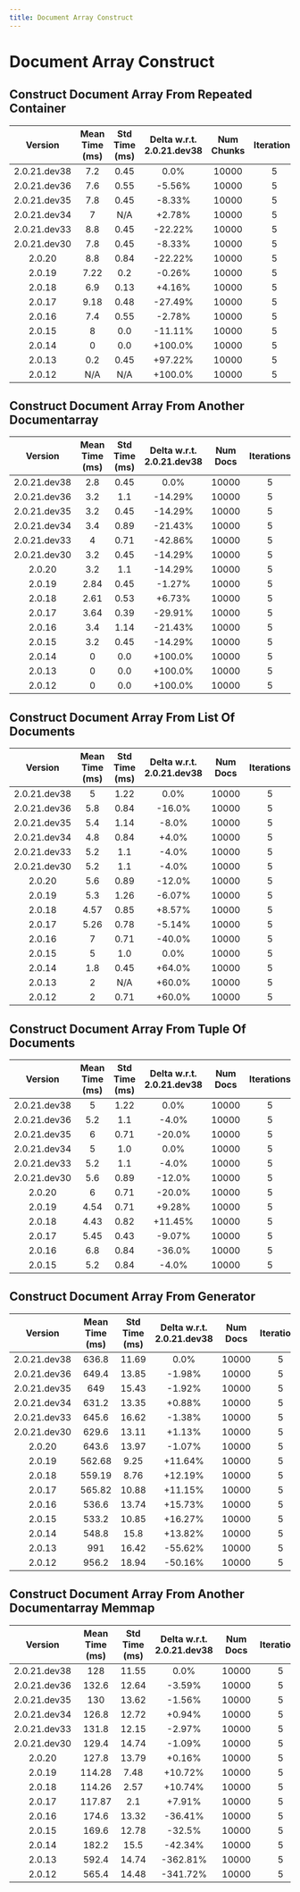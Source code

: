 ```yaml
---
title: Document Array Construct
---
```

# Document Array Construct

## Construct Document Array From Repeated Container

| Version | Mean Time (ms) | Std Time (ms) | Delta w.r.t. 2.0.21.dev38 | Num Chunks | Iterations |
| :---: | :---: | :---: | :---: | :---: | :---: |
| 2.0.21.dev38 | 7.2 | 0.45 | 0.0% | 10000 | 5 |
| 2.0.21.dev36 | 7.6 | 0.55 | -5.56% | 10000 | 5 |
| 2.0.21.dev35 | 7.8 | 0.45 | -8.33% | 10000 | 5 |
| 2.0.21.dev34 | 7 | N/A | +2.78% | 10000 | 5 |
| 2.0.21.dev33 | 8.8 | 0.45 | -22.22% | 10000 | 5 |
| 2.0.21.dev30 | 7.8 | 0.45 | -8.33% | 10000 | 5 |
| 2.0.20 | 8.8 | 0.84 | -22.22% | 10000 | 5 |
| 2.0.19 | 7.22 | 0.2 | -0.26% | 10000 | 5 |
| 2.0.18 | 6.9 | 0.13 | +4.16% | 10000 | 5 |
| 2.0.17 | 9.18 | 0.48 | -27.49% | 10000 | 5 |
| 2.0.16 | 7.4 | 0.55 | -2.78% | 10000 | 5 |
| 2.0.15 | 8 | 0.0 | -11.11% | 10000 | 5 |
| 2.0.14 | 0 | 0.0 | +100.0% | 10000 | 5 |
| 2.0.13 | 0.2 | 0.45 | +97.22% | 10000 | 5 |
| 2.0.12 | N/A | N/A | +100.0% | 10000 | 5 |
## Construct Document Array From Another Documentarray

| Version | Mean Time (ms) | Std Time (ms) | Delta w.r.t. 2.0.21.dev38 | Num Docs | Iterations |
| :---: | :---: | :---: | :---: | :---: | :---: |
| 2.0.21.dev38 | 2.8 | 0.45 | 0.0% | 10000 | 5 |
| 2.0.21.dev36 | 3.2 | 1.1 | -14.29% | 10000 | 5 |
| 2.0.21.dev35 | 3.2 | 0.45 | -14.29% | 10000 | 5 |
| 2.0.21.dev34 | 3.4 | 0.89 | -21.43% | 10000 | 5 |
| 2.0.21.dev33 | 4 | 0.71 | -42.86% | 10000 | 5 |
| 2.0.21.dev30 | 3.2 | 0.45 | -14.29% | 10000 | 5 |
| 2.0.20 | 3.2 | 1.1 | -14.29% | 10000 | 5 |
| 2.0.19 | 2.84 | 0.45 | -1.27% | 10000 | 5 |
| 2.0.18 | 2.61 | 0.53 | +6.73% | 10000 | 5 |
| 2.0.17 | 3.64 | 0.39 | -29.91% | 10000 | 5 |
| 2.0.16 | 3.4 | 1.14 | -21.43% | 10000 | 5 |
| 2.0.15 | 3.2 | 0.45 | -14.29% | 10000 | 5 |
| 2.0.14 | 0 | 0.0 | +100.0% | 10000 | 5 |
| 2.0.13 | 0 | 0.0 | +100.0% | 10000 | 5 |
| 2.0.12 | 0 | 0.0 | +100.0% | 10000 | 5 |
## Construct Document Array From List Of Documents

| Version | Mean Time (ms) | Std Time (ms) | Delta w.r.t. 2.0.21.dev38 | Num Docs | Iterations |
| :---: | :---: | :---: | :---: | :---: | :---: |
| 2.0.21.dev38 | 5 | 1.22 | 0.0% | 10000 | 5 |
| 2.0.21.dev36 | 5.8 | 0.84 | -16.0% | 10000 | 5 |
| 2.0.21.dev35 | 5.4 | 1.14 | -8.0% | 10000 | 5 |
| 2.0.21.dev34 | 4.8 | 0.84 | +4.0% | 10000 | 5 |
| 2.0.21.dev33 | 5.2 | 1.1 | -4.0% | 10000 | 5 |
| 2.0.21.dev30 | 5.2 | 1.1 | -4.0% | 10000 | 5 |
| 2.0.20 | 5.6 | 0.89 | -12.0% | 10000 | 5 |
| 2.0.19 | 5.3 | 1.26 | -6.07% | 10000 | 5 |
| 2.0.18 | 4.57 | 0.85 | +8.57% | 10000 | 5 |
| 2.0.17 | 5.26 | 0.78 | -5.14% | 10000 | 5 |
| 2.0.16 | 7 | 0.71 | -40.0% | 10000 | 5 |
| 2.0.15 | 5 | 1.0 | 0.0% | 10000 | 5 |
| 2.0.14 | 1.8 | 0.45 | +64.0% | 10000 | 5 |
| 2.0.13 | 2 | N/A | +60.0% | 10000 | 5 |
| 2.0.12 | 2 | 0.71 | +60.0% | 10000 | 5 |
## Construct Document Array From Tuple Of Documents

| Version | Mean Time (ms) | Std Time (ms) | Delta w.r.t. 2.0.21.dev38 | Num Docs | Iterations |
| :---: | :---: | :---: | :---: | :---: | :---: |
| 2.0.21.dev38 | 5 | 1.22 | 0.0% | 10000 | 5 |
| 2.0.21.dev36 | 5.2 | 1.1 | -4.0% | 10000 | 5 |
| 2.0.21.dev35 | 6 | 0.71 | -20.0% | 10000 | 5 |
| 2.0.21.dev34 | 5 | 1.0 | 0.0% | 10000 | 5 |
| 2.0.21.dev33 | 5.2 | 1.1 | -4.0% | 10000 | 5 |
| 2.0.21.dev30 | 5.6 | 0.89 | -12.0% | 10000 | 5 |
| 2.0.20 | 6 | 0.71 | -20.0% | 10000 | 5 |
| 2.0.19 | 4.54 | 0.71 | +9.28% | 10000 | 5 |
| 2.0.18 | 4.43 | 0.82 | +11.45% | 10000 | 5 |
| 2.0.17 | 5.45 | 0.43 | -9.07% | 10000 | 5 |
| 2.0.16 | 6.8 | 0.84 | -36.0% | 10000 | 5 |
| 2.0.15 | 5.2 | 0.84 | -4.0% | 10000 | 5 |
## Construct Document Array From Generator

| Version | Mean Time (ms) | Std Time (ms) | Delta w.r.t. 2.0.21.dev38 | Num Docs | Iterations |
| :---: | :---: | :---: | :---: | :---: | :---: |
| 2.0.21.dev38 | 636.8 | 11.69 | 0.0% | 10000 | 5 |
| 2.0.21.dev36 | 649.4 | 13.85 | -1.98% | 10000 | 5 |
| 2.0.21.dev35 | 649 | 15.43 | -1.92% | 10000 | 5 |
| 2.0.21.dev34 | 631.2 | 13.35 | +0.88% | 10000 | 5 |
| 2.0.21.dev33 | 645.6 | 16.62 | -1.38% | 10000 | 5 |
| 2.0.21.dev30 | 629.6 | 13.11 | +1.13% | 10000 | 5 |
| 2.0.20 | 643.6 | 13.97 | -1.07% | 10000 | 5 |
| 2.0.19 | 562.68 | 9.25 | +11.64% | 10000 | 5 |
| 2.0.18 | 559.19 | 8.76 | +12.19% | 10000 | 5 |
| 2.0.17 | 565.82 | 10.88 | +11.15% | 10000 | 5 |
| 2.0.16 | 536.6 | 13.74 | +15.73% | 10000 | 5 |
| 2.0.15 | 533.2 | 10.85 | +16.27% | 10000 | 5 |
| 2.0.14 | 548.8 | 15.8 | +13.82% | 10000 | 5 |
| 2.0.13 | 991 | 16.42 | -55.62% | 10000 | 5 |
| 2.0.12 | 956.2 | 18.94 | -50.16% | 10000 | 5 |
## Construct Document Array From Another Documentarray Memmap

| Version | Mean Time (ms) | Std Time (ms) | Delta w.r.t. 2.0.21.dev38 | Num Docs | Iterations |
| :---: | :---: | :---: | :---: | :---: | :---: |
| 2.0.21.dev38 | 128 | 11.55 | 0.0% | 10000 | 5 |
| 2.0.21.dev36 | 132.6 | 12.64 | -3.59% | 10000 | 5 |
| 2.0.21.dev35 | 130 | 13.62 | -1.56% | 10000 | 5 |
| 2.0.21.dev34 | 126.8 | 12.72 | +0.94% | 10000 | 5 |
| 2.0.21.dev33 | 131.8 | 12.15 | -2.97% | 10000 | 5 |
| 2.0.21.dev30 | 129.4 | 14.74 | -1.09% | 10000 | 5 |
| 2.0.20 | 127.8 | 13.79 | +0.16% | 10000 | 5 |
| 2.0.19 | 114.28 | 7.48 | +10.72% | 10000 | 5 |
| 2.0.18 | 114.26 | 2.57 | +10.74% | 10000 | 5 |
| 2.0.17 | 117.87 | 2.1 | +7.91% | 10000 | 5 |
| 2.0.16 | 174.6 | 13.32 | -36.41% | 10000 | 5 |
| 2.0.15 | 169.6 | 12.78 | -32.5% | 10000 | 5 |
| 2.0.14 | 182.2 | 15.5 | -42.34% | 10000 | 5 |
| 2.0.13 | 592.4 | 14.74 | -362.81% | 10000 | 5 |
| 2.0.12 | 565.4 | 14.48 | -341.72% | 10000 | 5 |
